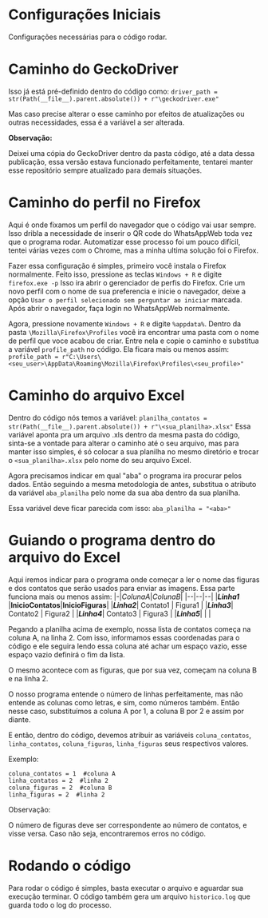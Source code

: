 # Configurações Iniciais

Configurações necessárias para o código rodar.

# Caminho do GeckoDriver

Isso já está pré-definido dentro do código como: `driver_path = str(Path(__file__).parent.absolute()) + r"\geckodriver.exe"`

Mas caso precise alterar o esse caminho por efeitos de atualizações ou outras necessidades, essa é a variável a ser alterada.

**Observação:**

Deixei uma cópia do GeckoDriver dentro da pasta código, até a data dessa publicação, essa versão estava funcionado perfeitamente, tentarei manter esse repositório sempre atualizado para demais situações.

# Caminho do perfil no Firefox
Aqui é onde fixamos um perfil do navegador que o código vai usar sempre. Isso dribla a necessidade de inserir o QR code do WhatsAppWeb toda vez que o programa rodar. Automatizar esse processo foi um pouco difícil, tentei várias vezes com o Chrome, mas a minha ultima solução foi o Firefox. 

Fazer essa configuração é simples, primeiro você instala o Firefox normalmente. Feito isso, pressione as teclas `Windows + R` e digite `firefox.exe -p` Isso ira abrir o gerenciador de perfis do Firefox. Crie um novo perfil com o nome de sua preferencia e inicie o navegador, deixe a opção `Usar o perfil selecionado sem perguntar ao iniciar` marcada. Após abrir o navegador, faça login no WhatsAppWeb normalmente.

Agora, pressione novamente `Windows + R` e digite `%appdata%`. Dentro da pasta `\Mozilla\Firefox\Profiles` você ira encontrar uma pasta com o nome de perfil que voce acabou de criar. Entre nela e copie o caminho e substitua a variável `profile_path` no código. Ela ficara mais ou menos assim: `profile_path = r"C:\Users\<seu_user>\AppData\Roaming\Mozilla\Firefox\Profiles\<seu_profile>"`

# Caminho do arquivo Excel
Dentro do código nós temos a variável: `planilha_contatos = str(Path(__file__).parent.absolute()) + r"\<sua_planilha>.xlsx"` Essa variável aponta pra um arquivo .xls dentro da mesma pasta do código, sinta-se a vontade para alterar o caminho até o seu arquivo, mas para manter isso simples, é só colocar a sua planilha no mesmo diretório e trocar o `<sua_planilha>.xlsx` pelo nome do seu arquivo Excel.

Agora precisamos indicar em qual "aba" o programa ira procurar pelos dados. Então seguindo a mesma metodologia de antes, substitua o atributo da variável `aba_planilha` pelo nome da sua aba dentro da sua planilha. 

Essa variável deve ficar parecida com isso: `aba_planilha = "<aba>"`

# Guiando o programa dentro do arquivo do Excel
Aqui iremos indicar para o programa onde começar a ler o nome das figuras e dos contatos que serão usados para enviar as imagens. Essa parte funciona mais ou menos assim: 
|-|*ColunaA*|*ColunaB*|
|--|--|--|
|***Linha1*** |**InicioContatos**|**InicioFiguras**|
|***Linha2***| Contato1 | Figura1 |
|***Linha3***| Contato2 | Figura2 |
|***Linha4***| Contato3 | Figura3 |
|***Linha5***| | |

Pegando a planilha acima de exemplo, nossa lista de contatos começa na coluna A, na linha 2. Com isso, informamos essas coordenadas para o código e ele seguira lendo essa coluna até achar um espaço vazio, esse espaço vazio definirá o fim da lista. 

O mesmo acontece com as figuras, que por sua vez, começam na coluna B e na linha 2.

O nosso programa entende o número de linhas perfeitamente, mas não entende as colunas como letras, e sim, como números também. Então nesse caso, substituímos a coluna A por 1, a coluna B por 2 e assim por diante.

E então, dentro do código, devemos atribuir as variáveis `coluna_contatos`, `linha_contatos`, `coluna_figuras`, `linha_figuras` seus respectivos valores.

Exemplo:

    coluna_contatos = 1  #coluna A
    linha_contatos = 2  #linha 2
    coluna_figuras = 2  #coluna B
    linha_figuras = 2  #linha 2

Observação:

O número de figuras deve ser correspondente ao número de contatos, e visse versa. Caso não seja, encontraremos erros no código.

# Rodando o código
Para rodar o código é simples, basta executar o arquivo e aguardar sua execução terminar. O código também gera um arquivo `historico.log` que guarda todo o log do processo. 
